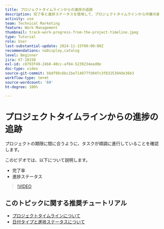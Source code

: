 ```yaml
---
title: プロジェクトタイムラインからの進捗の追跡
description: 完了率と進捗ステータスを使用して、プロジェクトタイムラインから作業の進捗を追跡する方法について説明します。
activity: use
team: Technical Marketing
feature: Work Management
thumbnail: track-work-progress-from-the-project-timeline.jpeg
type: Tutorial
role: User
last-substantial-update: 2024-11-15T00:00:00Z
recommendations: noDisplay,catalog
level: Beginner
jira: KT-10150
exl-id: c8793f49-24b8-48cc-af84-5239234ead0e
doc-type: video
source-git-commit: bbdf99c6bc1be714077fd94fc3f8325394de36b3
workflow-type: tm+mt
source-wordcount: '69'
ht-degree: 100%

---
```


# プロジェクトタイムラインからの進捗の追跡

プロジェクトの期限に間に合うように、タスクが順調に進行していることを確認します。

このビデオでは、以下について説明します。

* 完了率
* 進捗ステータス

>[!VIDEO](https://video.tv.adobe.com/v/3438209/?quality=12&learn=on&enablevpops=1&captions=jpn)


## このトピックに関する推奨チュートリアル

* [プロジェクトタイムラインについて](/help/manage-work/project-timelines/understand-project-timelines.md)
* [日付タイプと進捗ステータスについて](/help/manage-work/project-timelines/understand-task-dates-and-progress-status.md)

